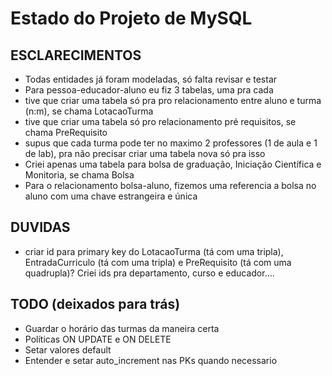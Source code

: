 # Estado do Projeto de MySQL
## ESCLARECIMENTOS
- Todas entidades já foram modeladas, só falta revisar e testar
- Para pessoa-educador-aluno eu fiz 3 tabelas, uma pra cada
- tive que criar uma tabela só pra pro relacionamento entre aluno e turma (n:m), se chama LotacaoTurma
- tive que criar uma tabela só pro relacionamento pré requisitos, se chama PreRequisito
- supus que cada turma pode ter no maximo 2 professores (1 de aula e 1 de lab), pra não precisar criar uma tabela nova só pra isso
- Criei apenas uma tabela para bolsa de graduação, Iniciação Científica e Monitoria, se chama Bolsa
- Para o relacionamento bolsa-aluno, fizemos uma referencia a bolsa no aluno com uma chave estrangeira e única

## DUVIDAS
- criar id para primary key do LotacaoTurma (tá com uma tripla), EntradaCurriculo (tá com uma tripla) e PreRequisito (tá com uma quadrupla)? Criei ids pra departamento, curso e educador....

## TODO (deixados para trás)
- Guardar o horário das turmas da maneira certa
- Políticas ON UPDATE e ON DELETE
- Setar valores default
- Entender e setar auto_increment nas PKs quando necessario
